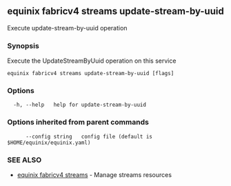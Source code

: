 ## equinix fabricv4 streams update-stream-by-uuid

Execute update-stream-by-uuid operation

### Synopsis

Execute the UpdateStreamByUuid operation on this service

```
equinix fabricv4 streams update-stream-by-uuid [flags]
```

### Options

```
  -h, --help   help for update-stream-by-uuid
```

### Options inherited from parent commands

```
      --config string   config file (default is $HOME/equinix/equinix.yaml)
```

### SEE ALSO

* [equinix fabricv4 streams](equinix_fabricv4_streams.md)	 - Manage streams resources

